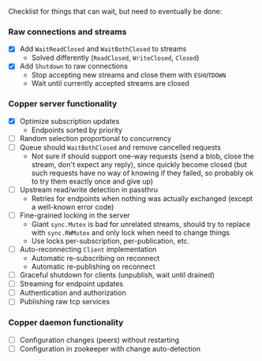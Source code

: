 Checklist for things that can wait, but need to eventually be done:

### Raw connections and streams

- [x] Add `WaitReadClosed` and `WaitBothClosed` to streams
  - Solved differently (`ReadClosed`, `WriteClosed`, `Closed`)
- [x] Add `Shutdown` to raw connections
  - Stop accepting new streams and close them with `ESHUTDOWN`
  - Wait until currently accepted streams are closed

### Copper server functionality

- [x] Optimize subscription updates
  - Endpoints sorted by priority
- [ ] Random selection proportional to concurrency
- [ ] Queue should `WaitBothClosed` and remove cancelled requests
  - Not sure if should support one-way requests (send a blob, close the stream, don't expect any reply), since quickly become closed (but such requests have no way of knowing if they failed, so probably ok to try them exactly once and give up)
- [ ] Upstream read/write detection in passthru
  - Retries for endpoints when nothing was actually exchanged (except a well-known error code)
- [ ] Fine-grained locking in the server
  - Giant `sync.Mutex` is bad for unrelated streams, should try to replace with `sync.RWMutex` and only lock when need to change things
  - Use locks per-subscription, per-publication, etc.
- [ ] Auto-reconnecting `Client` implementation
  - Automatic re-subscribing on reconnect
  - Automatic re-publishing on reconnect
- [ ] Graceful shutdown for clients (unpublish, wait until drained)
- [ ] Streaming for endpoint updates
- [ ] Authentication and authorization
- [ ] Publishing raw tcp services

### Copper daemon functionality

- [ ] Configuration changes (peers) without restarting
- [ ] Configuration in zookeeper with change auto-detection

